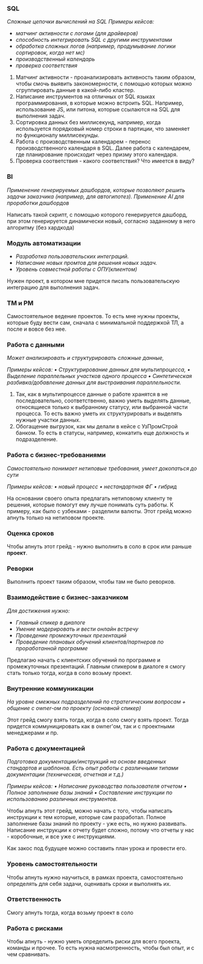 ### SQL
*Сложные цепочки вычислений на SQL*
*Примеры кейсов:*
- *матчинг активности с логами (для драйверов)*
- *способность интегрировать SQL с другими инструментами*
- *обработка сложных логов (например, продумывание логики сортировок, когда нет мс)*
- *производственный календарь*
- *проверка соответствия*

1. Матчинг активности - проанализировать активность таким образом, чтобы смочь выявить закономерности, с помощью которых можно сгруппировать данные в какой-либо кластер.
2. Написание инструментов на отличных от SQL языках программирования, в которые можно встроить SQL. Например, использование JS, или питона, которые ссылаются на SQL для выполнения задач.
3. Сортировка данных без миллисекунд, например, когда используется порядковый номер строки в партиции, что заменяет по функционалу миллисекунды.
4. Работа с производственным календарем - перенос производственного календаря в SQL. Далее работа с календарем, где планирование происходит через призму этого календаря.
5. Проверка соответствия - какого соответствия? Что имеется в виду?


### BI
*Применение генерируемых дашбордов, которые позволяют решить задачи заказчика (например, для автогипотез).*
*Применение AI для проработки дашбордов*

Написать такой скрипт, с помощью которого генерируется дашборд, при этом генерируется динамически новый, согласно заданному в него алгоритму (без хардкода)


### Модуль автоматизации
- *Разработка пользовательских интеграций.* 
- *Написание новых промтов для решения новых задач.*
- *Уровень совместной работы с ОПУ(клиентом)*

Нужен проект, в котором мне придется писать пользовательскую интеграцию для выполнения задач.

### TM и PM
Самостоятельное ведение проектов. То есть мне нужны проекты, которые буду вести сам, сначала с минимальной поддержкой ТЛ, а после и вовсе без нее.

### Работа с данными
*Может анализировать и структурировать сложные данные,* 

*Примеры кейсов:*
*• Структурирование данных для мультипроцесса,*
*• Выделение параллельных участков одного процесса*
*• Синтетическая разбивка/добавление данных для  выстраивания параллельности.*

1. Так, как в мультипроцессе данные о работе хранятся в не последовательно, соответственно, важно уметь выделять данные, относящиеся только к выбранному статусу, или выбранной части процесса. То есть важно уметь их структурировать и выделять нужные участки данных.
2. Обогащение выгрузок, как мы делали в кейсе с УзПромСтрой банком. То есть в статусы, например, конкатить еще должность и подразделение.

### Работа с бизнес-требованиями
*Самостоятельно понимает нетиповые требования, умеет докопаться до сути*

*Примеры кейсов:*
*• новый процесс*
*• нестандартная ФГ*
*• гибрид*

На основании своего опыта предлагать нетиповому клиенту те решения, которые помогут ему лучше понимать суть работы. К примеру, как было с узбеками - разделили валюты.
Этот грейд можно апнуть только на нетиповом проекте.


### Оценка сроков
Чтобы апнуть этот грейд - нужно выполнить в соло в срок или раньше **проект**.


### Реворки
Выполнить проект таким образом, чтобы там не было реворков.


### Взаимодействие с бизнес-заказчиком
*Для достижения нужно:*
- *Главный спикер в диалоге*
- *Умение модерировать и вести онлайн встречу*
- *Проведение промежуточных презентаций*
- *Проведение плановых обучений клиентов/партнеров по проработанной программе*

Предлагаю начать с клиентских обучений по программе и промежуточных презентаций. Главным спикером в диалоге я смогу стать только тогда, когда в соло возьму проект.


### Внутренние коммуникации
*На уровне смежных подразделений по стратегическим вопросам + общение с owner-ом по проекту (основной спикер)*

Этот грейд смогу взять тогда, когда в соло смогу взять проект. Тогда придется коммуницировать как в owner'ом, так и с проектными менеджерами и пр.


### Работа с документацией
*Подготовка документации/инструкций на основе введенных стандартов и шаблонов.*
*Есть опыт работы с различными типами документации (техническая,  отчетная и т.д.)*

*Примеры кейсов:*
*•  Написание руководства пользователя отчетом*
*•  Полное заполнение базы знаний*
*•  Составление инструкции по использованию различных инструментов.*

Чтобы апнуть этот грейд, можно начать с того, чтобы написать инструкции к тем которые, которые сам разработал.
Полное заполнение базы знаний по проекту - уже есть, но нужно развивать.
Написание инструкции к отчету будет сложно, потому что отчеты у нас - коробочные, и все уже с инструкциями.

Как закос под будущее можно составить план урока и провести его.


### Уровень самостоятельности
Чтобы апнуть нужно научиться, в рамках проекта, самостоятельно определять для себя задачи, оценивать сроки и выполнять их.


### Ответственность
Смогу апнуть тогда, когда возьму проект в соло


### Работа с рисками
Чтобы апнуть - нужно уметь определить риски для всего проекта, команды и прочее. То есть нужна насмотренность, чтобы был опыт, и с чем сравнивать.


